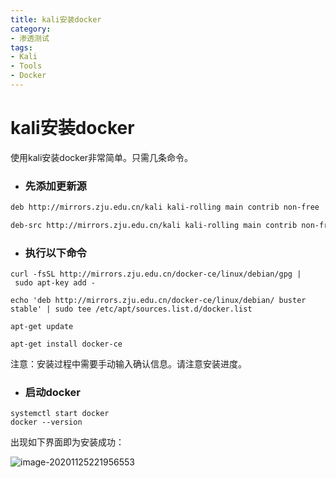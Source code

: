 ```yaml
---
title: kali安装docker
category: 
- 渗透测试
tags: 
- Kali
- Tools
- Docker
---
```


# kali安装docker

使用kali安装docker非常简单。只需几条命令。

- ### 先添加更新源

```bash
deb http://mirrors.zju.edu.cn/kali kali-rolling main contrib non-free

deb-src http://mirrors.zju.edu.cn/kali kali-rolling main contrib non-free
```

- ### 执行以下命令

```
curl -fsSL http://mirrors.zju.edu.cn/docker-ce/linux/debian/gpg | sudo apt-key add - 

echo 'deb http://mirrors.zju.edu.cn/docker-ce/linux/debian/ buster stable' | sudo tee /etc/apt/sources.list.d/docker.list 

apt-get update

apt-get install docker-ce
```

注意：安装过程中需要手动输入确认信息。请注意安装进度。

- ### 启动docker

```
systemctl start docker
docker --version
```

出现如下界面即为安装成功：

![image-20201125221956553](https://cdn.jsdelivr.net/gh/John-tlh/blog/images/2020image-20201125221956553.png)

<!-- more -->